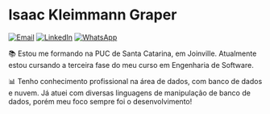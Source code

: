 # Isaac Kleimmann Graper

[![Email](https://img.shields.io/badge/Email-isaac.graper%40gmail.com-8A2BE2?style=for-the-badge?logo=gmail)](mailto:isaac.graper@gmail.com)
[![LinkedIn](https://img.shields.io/badge/LinkedIn-isaac--graper-8A2BE2?style=for-the-badge?logo=linkedin)](https://www.linkedin.com/in/seu-perfil)
[![WhatsApp](https://img.shields.io/badge/WhatsApp-Chat-8A2BE2?style=for-the-badge?logo=whatsapp)](https://wa.me/5547997754529)

📚 Estou me formando na PUC de Santa Catarina, em Joinville. Atualmente estou cursando a terceira fase do meu curso em Engenharia de Software. 

📊 Tenho conhecimento profissional na área de dados, com banco de dados e nuvem. Já atuei com diversas linguagens de manipulação de banco de dados, porém meu foco sempre foi o desenvolvimento!
